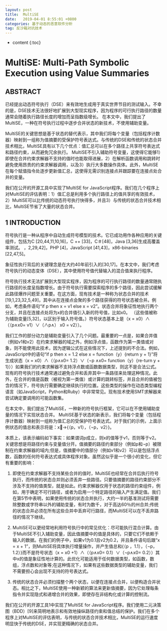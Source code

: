 ```yaml
---
layout: post
title:  MultiSE
date:   2019-04-01 8:55:01 +0800
categories: 基于动态的恶意软件分析
tag: 反沙箱对抗技术
---
```

* content
{:toc}


# MultiSE: Multi-Path Symbolic Execution using Value Summaries

## ABSTRACT

已经提出动态符号执行（DSE）来有效地生成用于真实世界节目的测试输入。不幸的是，DSE技术无法很好地扩展到大型现实程序，因为程序的可行执行路径的数量通常会随着执行路径长度的增加而呈指数级增长。
在本文中，我们提出了MultiSE，一种在符号执行过程中逐步合并状态的新技术，不使用辅助变量。 

MultiSE的关键思想是基于状态的替代表示，其中我们将每个变量（包括程序计数器）映射到一组称为值摘要的受保护符号表达式。与传统的DSE和传统的状态合并技术相比，MultiSE具有以下几个优点：值汇总可以在多个路径上共享符号表达式和路径约束，从而避免冗余执行。 MultiSE不引入辅助符号变量，这使得它能够1）即使在合并约束求解器不支持的值时也能取得进展，2）在解析函数调用和跳转时避免使用昂贵的约束求解器调用，以及3）执行大多数操作具体。此外，MultiSE在每个赋值指令处逐步更新值汇总，这使得无需识别连接点并跟踪要在连接点处合并的变量。

我们在公开的开源工具中实现了MultiSE for JavaScript程序。我们在几个程序上对MultiSE的评估表明：1）值汇总是利用多个执行路径上的值共享的有效技术，2）MultiSE可以比传统的动态符号执行快得多，并且3）与传统的状态合并技术相比，MultiSE节省了大量的状态合并。

## 1 INTRODUCTION

符号执行是一种从程序中自动生成符号模型的技术。它已成功用作各种应用的关键组件，包括为C [20,44,11,10,16]，C ++ [33]，C＃[48]，Java [3,36]生成高覆盖率测试。 ，2,29,42]，PHP [4]，JavaScript [41,43]，x86-binaries [22,47,5]。

象征性执行背后的关键理念是在大约40年前引入的[30,17]。在本文中，我们考虑符号执行的动态变体（DSE），其中使用符号值代替输入的混合值来执行程序。

符号执行技术无法扩展到大型现实程序，因为程序的可行执行路径的数量通常随执行路径的长度呈指数增长。由于符号执行需要探索程序的多个路径，因此尝试缓解此路径爆炸问题至关重要。在这方面，现有技术是一种称为状态合并的技术[19,1,23,32,5,49]，其中从在连接点会聚的多个路径获得的符号状态被合并。例如，考虑条件语句“if p then x = v1 else x = v2”。状态合并将象征性地执行两个分支，并且在连接点处将为x的合并值引入新的符号值，比如x0。 （这些值被称为辅助变量[5,32]，以区别于输入符号值。）符号状态基本上是（x = x0）∧（（p∧x0= v1）∨（∧p∧） x0 = v2））。

我们工作的部分动力是辅助变量引入了几个问题。最重要的一点是，如果合并值（例如v1和v2）在约束求解器的域之外，例如浮点值，函数作为第一类值或对象，则不能使用此技术，因为逻辑公式在这些情况下，上述提到的不合法。例如，JavaScript中的语句“if p then x = 1.2 else x = function（y）{return y + 1}”将生成状态（x = x0）∧（（p∧x0= 1.2）∨（¬p ∧x0= function（y）{re-turn y + 1}））如果我们的约束求解器不支持浮点数或函数数据类型，则这不是合法公式。现有的符号执行技术通常通过避免合并和丢弃其中一条路径来处理这种情况。此外，在合并的值是函数（被视为第一类值）或计算的跳转标签，并且合并的值被包含的情况下，符号执行需要确定继续执行的位置。这些类型的操作在动态类型编程语言（如JavaScript，Python和Ruby）中非常常见。现有技术使用SMT求解器来尝试确定要调用的可能函数集。

在本文中，我们提出了MultiSE，一种新的符号执行框架，它可以在不使用辅助变量的情况下实现状态合并。 MultiSE基于状态的新表示，我们将每个变量（包括程序计数器）映射到一组称为值汇总的受保护符号表达式。对于我们的示例，上面示例状态的值总和表示将是：x􏰂→{（p，v1），（¬p，v2）}。

本质上，该表示编码如下事实：如果谓词p成立，则x的值等于v1，否则等于v2。关键思想是将路径约束与变量值分开。值摘要的路径约束部分（例如p和¬p）被限制在约束求解器的域内;但是，值摘要中的值部分（例如v1和v2）可以是包括浮点数，函数的任何符号表达式或具体程序对象。虽然这似乎是一个很小的变化，但它有重要的影响：

1. 即使在约束求解器不支持某些合并的值时，MultiSE也经常在合并后执行符号执行，而传统的状态合并则必须丢弃一些路径。只要值摘要的路径约束部分不涉及不支持的值类型，就是如此。约束求解器仅用于状态的路径约束组件，例如，用于确定不可行路径，或者为启用一个特定路径的输入产生满足值。我们在第5节中表明，如果使用传统的状态合并执行，大约一半的基准测试将需要除整数或字符串以外的辅助变量，有时为数千，对于高达60％的州合并;传统的状态合并必须在所有这些合并中丢弃可行路径，而MultiSE可以在不丢弃路径的情况下继续。

2. MultiSE可以更经常地利用符号执行中的常见优化：尽可能执行混合计算。由于MultiSE不引入辅助变量，因此值摘要中的值是具体的，只要它们不依赖于输入的数据。在我们的例子中，如果v1为0.1且v2为0.2，并且条件语句后跟“x = x + 1”，则MultiSE将具体执行增量操作，并产生值总和{（p ，1.1），（¬p，1.2）}而不是符号状态（x = x0 +1）∧（（p∧x0= 0.1）∨（¬p∧x0= 0.2））其中x的值是象征性地计算的。此优化可能适用于任何数据类型，如函数，数组，浮点数和对象等;在这种情况下，如果有这些数据类型的辅助变量，我们不需要担心会出现不支持的符号表达式。
3. 传统的状态合并必须扫描整个两个状态，以便在连接点合并，以便构造合并状态。相比之下，MultiSE使用一种新颖的算法来更新值摘要，因为它处理每条指令并实现隐式和递增合并的效果，即使存在非结构化或计算的控制流。

我们在公开的开源工具1中实现了MultiSE for JavaScript程序。我们使用二元决策图（BDD）[9]来简明地表示和有效地操纵路径约束和值总结的保护。我们在多个程序上对MultiSE的评估表明，与传统的状态合并技术相比，MultiSE的运行速度明显快于传统的DSE，并实现更精确的状态合并。
